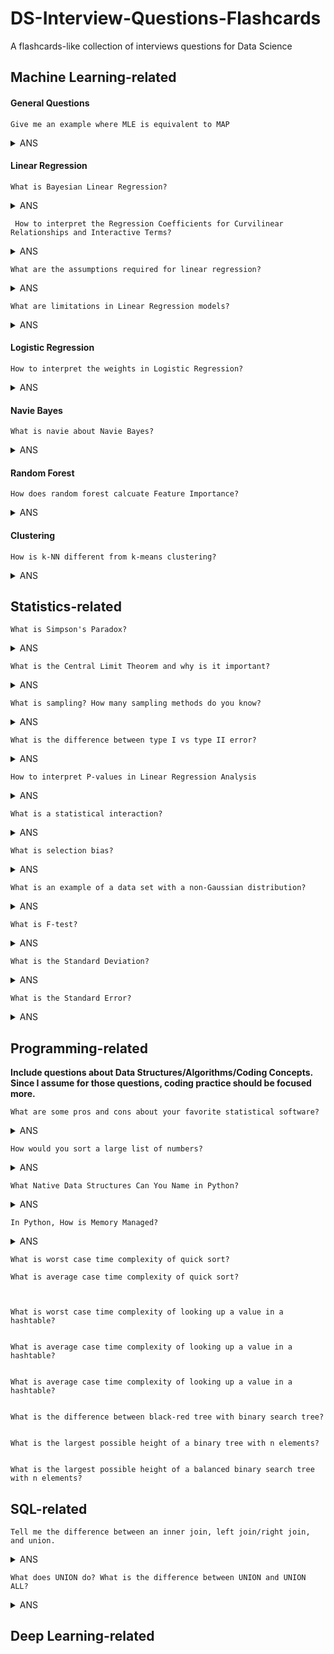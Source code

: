 # DS-Interview-Questions-Flashcards
A flashcards-like collection of interviews questions for Data Science


## Machine Learning-related


#### General Questions



	Give me an example where MLE is equivalent to MAP

 
 <details>
<summary>ANS</summary>
<div>
 When using uniform prior, we assign equal weights everywhere, on all possible values of the $\theta$. The implication is that the likelihood equivalently weighted by some constants. Being constant, we could be ignored from our MAP equation, as it will not contribute to the maximization.

  See details [here](https://wiseodd.github.io/techblog/2017/01/01/mle-vs-map/)
</div>
</details>



#### Linear Regression

	What is Bayesian Linear Regression?
 <details>
<summary>ANS</summary>
<div>
  The response variable generated from a normal (Gaussian) Distribution characterized by a mean and variance. The mean for linear regression is the transpose of the weight matrix multiplied by the predictor matrix. The variance is the square of the standard deviation σ (multiplied by the Identity matrix because this is a multi-dimensional formulation of the model).

 The aim of Bayesian Linear Regression is not to find the single “best” value of the model parameters, but rather to determine the posterior distribution for the model parameters. 
 
  See details [here](https://blog.minitab.com/blog/adventures-in-statistics-2/how-to-interpret-regression-analysis-results-p-values-and-coefficients)
</div>
</details>

	 How to interpret the Regression Coefficients for Curvilinear Relationships and Interactive Terms?
 <details>
<summary>ANS</summary>
<div>
  Interaction terms indicate that the effect of one predictor depends on the value of another predictor. 
 
  See details [here](https://towardsdatascience.com/introduction-to-bayesian-linear-regression-e66e60791ea7)
</div>
</details>

	What are the assumptions required for linear regression?
 <details>
<summary>ANS</summary>
<div>

 1. There is a linear relationship between the dependent variables and the regressors, meaning the model you are creating actually fits the data
 
 2. The errors or residuals of the data are normally distributed and independent from each other
 
 3. There is minimal multicollinearity between explanatory variables
 
 4. Homoscedasticity. This means the variance around the regression line is the same for all values of the predictor variable.
 
  See details [here](https://www.springboard.com/blog/data-science-interview-questions/)
</div>
</details>

	What are limitations in Linear Regression models?
 <details>
<summary>ANS</summary>
<div>

 1. Linear regression models are sensitive to outliers
 
 2. Overfitting - It is easy to overfit your model such that your regression begins to model the random error (noise) in the data, rather than just the relationship between the variables. This most commonly arises when you have too many parameters compared to the number of samples
 
 3. Linear regressions are meant to describe linear relationships between variables. So, if there is a nonlinear relationship, then you will have a bad model. However, you can sometimes compensate for this by transforming some of the parameters with a log, square root, etc. transformation.
 
 4. The data may not fit the model due to violation of assumptions. The other answers deal with this and there is lots of material in textbooks and online about this, so, I won’t say more about it.
 
  See details [here](https://www.quora.com/What-are-the-limitations-of-linear-regression-modeling-in-data-analysis)
</div>
</details>
	
#### Logistic Regression

	How to interpret the weights in Logistic Regression?
 <details>
<summary>ANS</summary>
<div>

   - For intercept $\beta_0$, it just denotes that when all numerical features and categorical features are zero, the estimated odds (probability of event divided by probability of no event) are $\exp(\beta_0)$
   
   - For numerical features, If you increase the value of feature $x_j$  by one unit, the estimated odds change by a factor of  $\exp(\beta_j)$
   
   - For binary categorical features: one of the two values of the feature is the reference category. Changing the feature $x_j$ from the reference category to the other category changes the estimated odds by $\exp(\beta_j)$
   
   - Categorical feature with more than two categories: One solution to deal with multiple categories is one-hot-encoding, meaning that each category has its own column. You only need L-1 columns for a categorical feature with L categories, otherwise it is over-parameterized. The L-th category is then the reference category. You can use any other encoding that can be used in linear regression. The interpretation for each category then is equivalent to the interpretation of binary features.
   
   See details [here](https://christophm.github.io/interpretable-ml-book/logistic.html)
</div>
</details>

#### Navie Bayes

	What is navie about Navie Bayes?

<details>
<summary>ANS</summary>
<div>
 Its core assumption of conditional independence (i.e. all input features are independent from one another) rarely holds true in the real world

  See details [here](https://elitedatascience.com/machine-learning-algorithms)
</div>
</details>


#### Random Forest

	How does random forest calcuate Feature Importance?
<details>
<summary>ANS</summary>
<div>
 By the decrease in node impurity weighted by the probability of reaching that node. The node probability can be calculated by the number of samples reaches that node divided by total number of samples.

  See details [here](https://towardsdatascience.com/the-mathematics-of-decision-trees-random-forest-and-feature-importance-in-scikit-learn-and-spark-f2861df67e3)
</div>
</details>

#### Clustering

	How is k-NN different from k-means clustering?
<details>
<summary>ANS</summary>
<div>
 k-NN, or k-nearest neighbors is a classification algorithm, where the k is an integer describing the number of neighboring data points that influence the classification of a given observation. K-means is a clustering algorithm, where the k is an integer describing the number of clusters to be created from the given data.

  See details [here](https://www.springboard.com/blog/data-science-interview-questions/)
</div>
</details>

 

## Statistics-related


	What is Simpson's Paradox?
<details>
<summary>ANS</summary>
<div>
 Simpson's paradox occurs when groups of data show one particular trend, but this trend is reversed when the groups are combined together. Understanding and identifying this paradox is important for correctly interpreting data.

  See details [here](https://brilliant.org/wiki/simpsons-paradox/)
</div>
</details>

	What is the Central Limit Theorem and why is it important?
<details>
<summary>ANS</summary>
<div>
 Suppose that we are interested in estimating the average height among all people. Collecting data for every person in the world is impossible. While we can’t obtain a height measurement from everyone in the population, we can still sample some people. The question now becomes, what can we say about the average height of the entire population given a single sample. The Central Limit Theorem addresses this question exactly.
 
 Formally, it states that if we sample from a population using a sufficiently large sample size, the mean of the samples (also known as the sample population) will be normally distributed (assuming true random sampling). What’s especially important is that this will be true regardless of the distribution of the original population.

  See details [here](https://spin.atomicobject.com/2015/02/12/central-limit-theorem-intro/)
</div>
</details>	

	What is sampling? How many sampling methods do you know?
<details>
<summary>ANS</summary>
<div>
 Sampling is a statistical analysis technique used to select, manipulate and analyze a *representative* subset of points to identify trends and patterns in the larger data set being examined.
 
 * Sampling based on *Probability*:
 	* Simple random sampling: Software is used to randomly select subjects from the whole population
 	
 	* Stratified sampling: Subsets of the data sets or population are created based on a common factor, and samples are randomly collected from each subgroup
 	
 	* Cluster sampling: The larger data set is divided into subsets (clusters) based on a defined factor, then a random sampling of clusters is analyzed
 	
 	* Multistage sampling: A more complicated form of cluster sampling, this method also involves dividing the larger population into a number of clusters. Second-stage clusters are then broken out based on a secondary factor, and those clusters are then sampled and analyzed. This staging could continue as multiple subsets are identified, clustered and analyzed
 	
 	* Systematic sampling: A sample is created by setting an interval at which to extract data from the larger population -- for example, selecting every 10th row in a spreadsheet of 200 items to create a sample size of 20 rows to analyze
 	
 * Sampling based *Non-Probability*:
 	
 	* Convenience sampling: Data is collected from an easily accessible and available group
 	
 	* Consecutive sampling: Data is collected from every subject that meets the criteria until the predetermined sample size is met

 	* Purposive or judgmental sampling: The researcher selects the data to sample based on predefined criteria

 	* Quota sampling: The researcher ensures equal representation within the sample for all subgroups in the data set or population

  See details [here](https://searchbusinessanalytics.techtarget.com/definition/data-sampling)
</div>
</details>	

	What is the difference between type I vs type II error?
<details>
<summary>ANS</summary>
<div>
 A type I error (FP) occurs when the null hypothesis is true, but is rejected. Let me say it again, a type I error occurs when the null hypothesis is actually true, but was rejected as false by the testing. 
 
 A type II (FN) error occurs when the null hypothesis is false, but erroneously fails to be rejected. Let me say this again, a type II error occurs when the null hypothesis is actually false, but was accepted as true by the testing.

  See details [here](https://www.datasciencecentral.com/profiles/blogs/understanding-type-i-and-type-ii-errors)
</div>
</details>

	How to interpret P-values in Linear Regression Analysis
<details>
<summary>ANS</summary>
<div>
 The p-value for each term tests the null hypothesis that the coefficient is equal to zero (no effect). A low p-value (< 0.05) indicates that you can reject the null hypothesis. In other words, a predictor that has a low p-value is likely to be a meaningful addition to your model because changes in the predictor's value are related to changes in the response variable. Conversely, a larger (insignificant) p-value suggests that changes in the predictor are not associated with changes in the response.

  See details [here](https://blog.minitab.com/blog/adventures-in-statistics-2/how-to-interpret-regression-analysis-results-p-values-and-coefficients)
</div>
</details>

	What is a statistical interaction?
	
<details>
<summary>ANS</summary>
<div>
 Basically, an interaction is when the effect of one factor (input variable) on the dependent variable (output variable) differs among levels of another  factor.

  See details [here](http://icbseverywhere.com/blog/mini-lessons-tutorials-and-support-pages/statistical-interactions/)
</div>
</details>

	What is selection bias?
<details>
<summary>ANS</summary>
<div>
 Selection (or “sampling”) bias occurs in an “active,” sense when the sample data that is gathered and prepared for modeling has characteristics that are not representative of the true, future population of cases the model will see. That is, active selection bias occurs when a subset of the data are systematically (i.e., non-randomly) excluded from analysis.

  See details [here](https://www.elderresearch.com/blog/selection-bias-in-analytics)
</div>
</details>

	What is an example of a data set with a non-Gaussian distribution?
<details>
<summary>ANS</summary>
<div>
 The Gaussian distribution is part of the Exponential family of distributions, but there are a lot more of them, with the same sort of ease of use, in many cases, and if the person doing the machine learning has a solid grounding in statistics, they can be utilized where appropriate. 
 
 In a Poisson or Bernoulli process, the statistic that gives the time to the next event is not normal, but the data collected in such processes is the number of events per time unit, and for large 𝑛, that's approximately normal.

  See details [here](https://www.quora.com/Most-machine-learning-datasets-are-in-Gaussian-distribution-Where-can-we-find-the-dataset-which-follows-Bernoulli-Poisson-gamma-beta-etc-distribution)
</div>
</details>

	What is F-test?
<details>
<summary>ANS</summary>
<div>
 The F-test can be used in regression analysis to determine whether a complex model is better than a simpler version of the same model in explaining the variance in the dependent variable.
 
 The test statistic of the F-test is a random variable whose Probability Density Function is the F-distribution under the assumption that the null hypothesis is true.
 
 The testing procedure for the F-test for regression is identical in its structure to that of other parametric tests of significance such as the t-test.

  See details [here](https://towardsdatascience.com/fisher-test-for-regression-analysis-1e1687867259)
</div>
</details>

	What is the Standard Deviation?

 
 <details>
<summary>ANS</summary>
<div>
  The standard deviation is a statistic that measures the dispersion of a dataset relative to its mean and is calculated as the square root of the variance. It is calculated as the square root of variance by determining the variation between each data point relative to the mean. If the data points are further from the mean, there is a higher deviation within the data set; thus, the more spread out the data, the higher the standard deviation.

  See details [here](https://www.investopedia.com/terms/s/standarddeviation.asp)
</div>
</details>

	What is the Standard Error?

 
 <details>
<summary>ANS</summary>
<div>
  The standard error (SE) of a statistic is the approximate standard deviation of a statistical sample population. The standard error is a statistical term that measures the accuracy with which a sample distribution represents a population by using standard deviation. In statistics, a sample mean deviates from the actual mean of a population—this deviation is the standard error of the mean.

  See details [here](https://www.investopedia.com/terms/s/standard-error.asp)
</div>
</details>


## Programming-related

**Include questions about Data Structures/Algorithms/Coding Concepts. Since I assume for those questions, coding practice should be focused more.**

	What are some pros and cons about your favorite statistical software?
<details>
<summary>ANS</summary>
<div>
 For Python and R:
 
 * Pros:
 
 	* A large number of repositories in GitHub

 	* Packages for Data Science

 * Cons:

 	* Python doesn't have good documentation

 	* R is an erratic tool for machine learning projects

 	* R is a slow programming language

  See more details [here](https://bbvaopen4u.com/en/actualidad/pros-and-cons-python-and-r-data-science) and [here](https://it.unt.edu/rss-pros-and-cons-software-packages)
</div>
</details>

	How would you sort a large list of numbers?
<details>
<summary>ANS</summary>
<div>

  See details [here](https://en.wikipedia.org/wiki/Sorting_algorithm)
</div>
</details>

	What Native Data Structures Can You Name in Python?
<details>
<summary>ANS</summary>
<div>
 List, Dictionary, Set, String, Tuple
 
  See details [here](https://www.springboard.com/blog/python-interview-questions/)
</div>
</details>

	In Python, How is Memory Managed?
<details>
<summary>ANS</summary>
<div>
 In Python, memory is managed in a private heap space. This means that all the objects and data structures will be located in a private heap. However, the programmer won’t be allowed to access this heap. Instead, the Python interpreter will handle it. At the same time, the core API will enable access to some Python tools for the programmer to start coding.  
 
 See details [here](https://www.springboard.com/blog/python-interview-questions/)
</div>
</details>	

	What is worst case time complexity of quick sort?
	
	What is average case time complexity of quick sort?
	
	
	
	What is worst case time complexity of looking up a value in a hashtable?
	
	
	What is average case time complexity of looking up a value in a hashtable?
	
	
	What is average case time complexity of looking up a value in a hashtable?
	
	
	What is the difference between black-red tree with binary search tree?
	
	
	What is the largest possible height of a binary tree with n elements?
	
	
	What is the largest possible height of a balanced binary search tree with n elements?

## SQL-related

	Tell me the difference between an inner join, left join/right join, and union.
<details>
<summary>ANS</summary>
<div>
 In a Venn diagram the inner join is when both tables have a match, a left join is when there is a match in the left table and the right table is null, a right join is the opposite of a left join, and a full join is all of the data combined. 
 
 See details [here](https://www.springboard.com/blog/joining-data-tables/)
</div>
</details>	

	What does UNION do? What is the difference between UNION and UNION ALL?
<details>
<summary>ANS</summary>
<div>
 UNION removes duplicate records (where all columns in the results are the same), UNION ALL does not.
 
 See details [here](https://stackoverflow.com/questions/49925/what-is-the-difference-between-union-and-union-all)
</div>
</details>	



## Deep Learning-related 